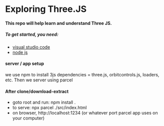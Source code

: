 <h1>Exploring Three.JS</h1>
<h4>This repo will help learn and understand Three JS.</h4>
<h5>To get started, you need:</h5>
<ul>
<li>
<a href="https://code.visualstudio.com/"> visual studio code </a>
</li>
<li>
<a href="https://nodejs.org/en/">node js </a>
</li>
</ul>
<h4>server / app setup</h4>
<p>we use npm to install 3js dependencies = three.js, orbitcontrols.js, loaders, etc. Then we server using parcel</p>

<h4>After clone/download-extract</h4>
<ul>
    <li>goto root and run: npm install .</li>
    <li>to serve: npx parcel ./src/index.html</li>
    <li>on browser, http://localhost:1234 (or whatever port parcel app uses on your computer)</li>
</ul>